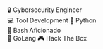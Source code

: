 🔒 Cybersecurity Engineer  
💻 Tool Development
🐍 Python  
🔧 Bash Aficionado  
🚀 GoLang
🎮 Hack The Box
